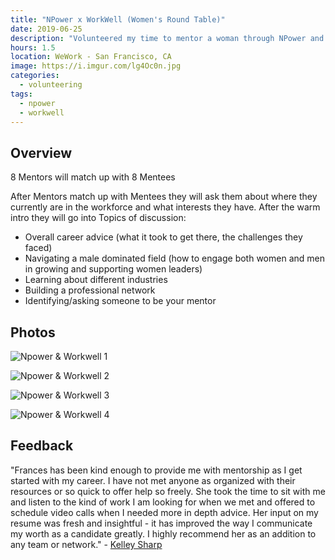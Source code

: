 ```yaml
---
title: "NPower x WorkWell (Women's Round Table)"
date: 2019-06-25
description: "Volunteered my time to mentor a woman through NPower and Workwell"
hours: 1.5
location: WeWork - San Francisco, CA
image: https://i.imgur.com/lg4Oc0n.jpg
categories:
  - volunteering
tags:
  - npower
  - workwell
---
```


## Overview

8 Mentors will match up with 8 Mentees

After Mentors match up with Mentees they will ask them about where they currently are in the workforce and what interests they have. After the warm intro they will go into Topics of discussion:

- Overall career advice (what it took to get there, the challenges they faced)
- Navigating a male dominated field (how to engage both women and men in growing and supporting women leaders)
- Learning about different industries
- Building a professional network
- Identifying/asking someone to be your mentor

## Photos

![Npower & Workwell 1](https://i.imgur.com/vCNHvlT.jpg)

![Npower & Workwell 2](https://i.imgur.com/Qna1xUW.jpg)

![Npower & Workwell 3](https://i.imgur.com/EtguAh2.jpg)

![Npower & Workwell 4](https://i.imgur.com/lg4Oc0n.jpg)

## Feedback

"Frances has been kind enough to provide me with mentorship as I get started with my career. I have not met anyone as organized with their resources or so quick to offer help so freely. She took the time to sit with me and listen to the kind of work I am looking for when we met and offered to schedule video calls when I needed more in depth advice. Her input on my resume was fresh and insightful - it has improved the way I communicate my worth as a candidate greatly. I highly recommend her as an addition to any team or network." - [Kelley Sharp](https://www.linkedin.com/in/kelley-sharp/)
